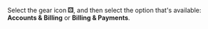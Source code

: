 Select the gear icon ![gear icon](../../images/BA_Icons_Gear.png), and then select the option that's available: **Accounts &amp; Billing** or **Billing &amp; Payments**.

